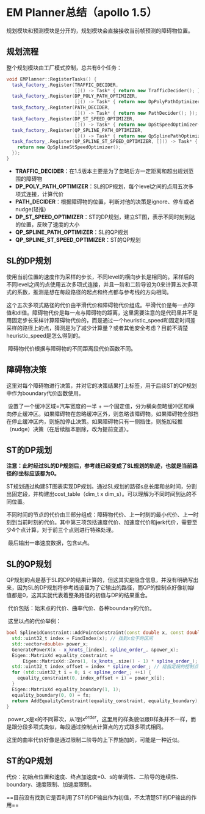 # EM Planner总结（apollo 1.5）

规划模块和预测模块是分开的，规划模块会直接接收当前帧预测的障碍物位置。

## 规划流程

整个规划模块由工厂模式控制，总共有6个任务：

```c++
void EMPlanner::RegisterTasks() {
  task_factory_.Register(TRAFFIC_DECIDER,
                         []() -> Task* { return new TrafficDecider(); });
  task_factory_.Register(DP_POLY_PATH_OPTIMIZER,
                         []() -> Task* { return new DpPolyPathOptimizer(); });
  task_factory_.Register(PATH_DECIDER,
                         []() -> Task* { return new PathDecider(); });
  task_factory_.Register(DP_ST_SPEED_OPTIMIZER,
                         []() -> Task* { return new DpStSpeedOptimizer(); });
  task_factory_.Register(QP_SPLINE_PATH_OPTIMIZER,
                         []() -> Task* { return new QpSplinePathOptimizer(); });
  task_factory_.Register(QP_SPLINE_ST_SPEED_OPTIMIZER, []() -> Task* {
    return new QpSplineStSpeedOptimizer();
  });
}
```

- **TRAFFIC_DECIDER**：在1.5版本主要是为了忽略后方一定距离和超出规划范围的障碍物
- **DP_POLY_PATH_OPTIMIZER**：SL的DP规划，每个level之间的点用五次多项式连接，计算代价
- **PATH_DECIDER**：根据障碍物的位置，判断对他的决策是ignore、停车或者nudge(轻推)
- **DP_ST_SPEED_OPTIMIZER**：ST的DP规划，建立ST图，表示不同时刻到达的位置，反映了速度的大小
- **QP_SPLINE_PATH_OPTIMIZER**：SL的QP规划
- **QP_SPLINE_ST_SPEED_OPTIMIZER**：ST的QP规划

## SL的DP规划

​	使用当前位置的速度作为采样的步长，不同level的横向步长是相同的。采样后的不同level之间的点使用五次多项式连接，并且一阶和二阶导设为0来计算五次多项式的系数，推测是想在每段路径的起点和终点都与参考线的方向相同。

​	这个五次多项式路径的代价由平滑代价和障碍物代价组成。平滑代价是每一点的l值和dl值。障碍物代价是每一点与障碍物的距离，这里需要注意的是代码里并不是用固定步长采样计算障碍物代价的，而是通过一个heuristic_speed和固定时间差采样的路径上的点，猜测是为了减少计算量？或者其他安全考虑？目前不清楚heuristic_speed是怎么得到的。

​	障碍物代价根据与障碍物的不同距离段代价函数不同。

## 障碍物决策

​	这里对每个障碍物进行决策，并对它的决策结果打上标签，用于后续ST的QP规划中作为boundary代价函数使用。

​	设置了一个缓冲区域=汽车宽度的一半 + 一个固定值，分为横向忽略缓冲区和横向停止缓冲区。如果障碍物在忽略缓冲区外，则忽略该障碍物。如果障碍物全部挡在停止缓冲区内，则施加停止决策。如果障碍物只有一侧挡住，则施加轻推（nudge）决策（在后续版本删除，改为提前变道）。

## ST的DP规划

​	**注意：此时经过SL的DP规划后，参考线已经变成了SL规划的轨迹，也就是当前路径的l坐标应该都为0。**

​	ST规划通过构建ST图表实现DP规划。通过SL规划的路径s总长度和总时间，分割出固定段，并构建出cost_table（dim_t x dim_s）。可以理解为不同时间到达的不同位置。

​	不同时间的节点的代价由三部分组成：障碍物代价、上一时刻的最小代价、上一时刻到当前时刻的代价。其中第三项包括速度代价、加速度代价和jerk代价，需要至少4个点计算，对于前三个点则进行特殊处理。

​	最后输出一串速度数据，包含st点。

## SL的QP规划

​	QP规划的点是基于SL的DP的结果计算的，但这其实是隐含信息，并没有明确写出来，因为SL的DP规划将参考线设置为了它输出的路径，而QP的控制点好像初始l值都是0，这其实就代表着整条路径的初值与DP的结果重合。

​	代价包括：始末点的代价、曲率代价、各种boundary的代价。

​	这里以点的代价举例：

```c++
bool Spline1dConstraint::AddPointConstraint(const double x, const double fx) {
  std::uint32_t index = FindIndex(x); // 找到x位于的区间
  std::vector<double> power_x;
  GeneratePowerX(x - x_knots_[index], spline_order_, &power_x);
  Eigen::MatrixXd equality_constraint =
      Eigen::MatrixXd::Zero(1, (x_knots_.size() - 1) * spline_order_);
  std::uint32_t index_offset = index * spline_order_; // 给指定段的控制点增加约束
  for (std::uint32_t i = 0; i < spline_order_; ++i) {
    equality_constraint(0, index_offset + i) = power_x[i];
  }
  Eigen::MatrixXd equality_boundary(1, 1);
  equality_boundary(0, 0) = fx;
  return AddEqualityConstraint(equality_constraint, equality_boundary);
}
```

​	power_x是x的不同幂次，从1到$x^{order}$，这里用的样条貌似跟B样条并不一样，而是跟分段多项式类似，每段通过控制点计算点的方式跟多项式相同。

​	这里的曲率代价好像是通过限制二阶导的上下界施加的，可能是一种近似。

## ST的QP规划

​	代价：初始点位置和速度、终点加速度=0、s的单调性、二阶导的连续性、boundary、速度限制、加速度限制。

​	==目前没有找到它是否利用了ST的DP输出作为初值，不太清楚ST的DP输出的作用== 